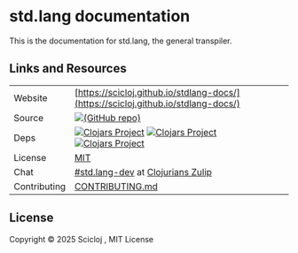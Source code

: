 # std.lang documentation

This is the documentation for std.lang, the general transpiler.

## Links and Resources

|              |                                                                                                                                                                                                                                                         |
|--------------|---------------------------------------------------------------------------------------------------------------------------------------------------------------------------------------------------------------------------------------------------------|
| Website      | [https://scicloj.github.io/stdlang-docs/](https://scicloj.github.io/stdlang-docs/)                                                                                                                                                                      |
| Source       | [![(GitHub repo)](https://img.shields.io/badge/github-%23121011.svg?style=for-the-badge&logo=github&logoColor=white)](https://github.com/scicloj/stdlang-docs)                                                                                          |
| Deps         | [![Clojars Project](https://img.shields.io/clojars/v/xyz.zcaudate/std.lang.svg)](https://clojars.org/xyz.zcaudate/std.lang) [![Clojars Project](https://img.shields.io/clojars/v/xyz.zcaudate/rt.basic.svg)](https://clojars.org/xyz.zcaudate/rt.basic) [![Clojars Project](https://img.shields.io/clojars/v/xyz.zcaudate/xtalk.lang.svg)](https://clojars.org/xyz.zcaudate/xtalk.lang) |
| License      | [MIT](https://github.com/zcaudate-xyz/foundation-base/blob/main/LICENSE)                                                                                                                                                                                |
| Chat         | [#std.lang-dev](https://clojurians.zulipchat.com/#narrow/channel/495443-std.2Elang-dev) at [Clojurians Zulip](https://scicloj.github.io/docs/community/chat/)                                                                                           |
| Contributing | [CONTRIBUTING.md](https://github.com/scicloj/stdlang-docs/blob/main/CONTRIBUTING.md)                                                                                           |

## License

Copyright © 2025 Scicloj , MIT License
